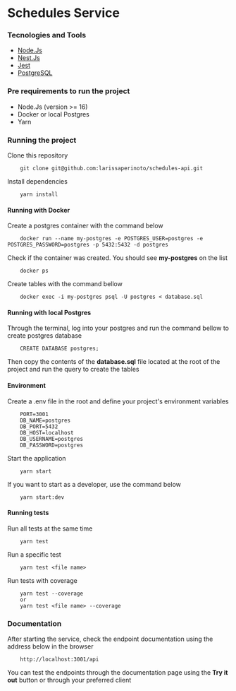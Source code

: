 # Schedules Service

### Tecnologies and Tools

- [Node.Js](https://nodejs.org/en)
- [Nest.Js](https://nestjs.com/)
- [Jest](https://jestjs.io/)
- [PostgreSQL](https://www.postgresql.org/)

### Pre requirements to run the project

- Node.Js (version >= 16)
- Docker or local Postgres
- Yarn

### Running the project

Clone this repository

        git clone git@github.com:larissaperinoto/schedules-api.git

Install dependencies

        yarn install

#### Running with Docker

Create a postgres container with the command below

        docker run --name my-postgres -e POSTGRES_USER=postgres -e POSTGRES_PASSWORD=postgres -p 5432:5432 -d postgres

Check if the container was created. You should see **my-postgres** on the list

        docker ps

Create tables with the command bellow

        docker exec -i my-postgres psql -U postgres < database.sql

#### Running with local Postgres

Through the terminal, log into your postgres and run the command bellow to create postgres database

        CREATE DATABASE postgres;

Then copy the contents of the **database.sql** file located at the root of the project and run the query to create the tables

#### Environment

Create a .env file in the root and define your project's environment variables

        PORT=3001
        DB_NAME=postgres
        DB_PORT=5432
        DB_HOST=localhost
        DB_USERNAME=postgres
        DB_PASSWORD=postgres

Start the application

        yarn start

If you want to start as a developer, use the command below

        yarn start:dev

#### Running tests

Run all tests at the same time

        yarn test

Run a specific test

        yarn test <file name>

Run tests with coverage

        yarn test --coverage
        or
        yarn test <file name> --coverage

### Documentation

After starting the service, check the endpoint documentation using the address below in the browser

        http://localhost:3001/api

You can test the endpoints through the documentation page using the **Try it out** button or through your preferred client
